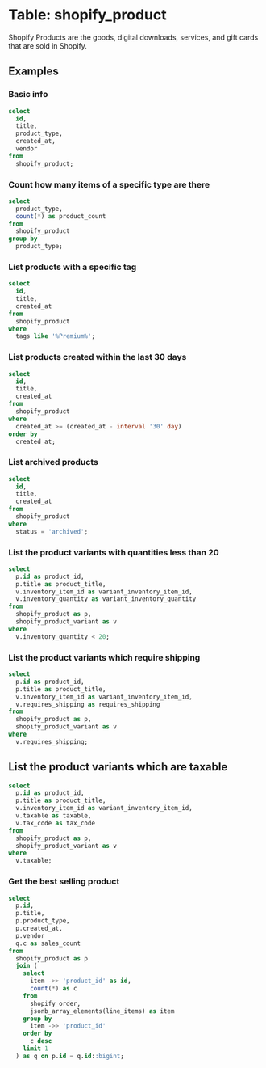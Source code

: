 # Table: shopify_product

Shopify Products are the goods, digital downloads, services, and gift cards that are sold in Shopify.

## Examples

### Basic info

```sql
select
  id,
  title,
  product_type,
  created_at,
  vendor
from
  shopify_product;
```

### Count how many items of a specific type are there

```sql
select
  product_type,
  count(*) as product_count
from
  shopify_product
group by 
  product_type;
```

### List products with a specific tag

```sql
select
  id,
  title,
  created_at
from
  shopify_product
where
  tags like '%Premium%';
```

### List products created within the last 30 days

```sql
select
  id,
  title,
  created_at
from
  shopify_product
where
  created_at >= (created_at - interval '30' day)
order by
  created_at;
```

### List archived products

```sql
select
  id,
  title,
  created_at
from
  shopify_product
where
  status = 'archived';
```

### List the product variants with quantities less than 20

```sql
select
  p.id as product_id,
  p.title as product_title,
  v.inventory_item_id as variant_inventory_item_id,
  v.inventory_quantity as variant_inventory_quantity
from
  shopify_product as p,
  shopify_product_variant as v
where
  v.inventory_quantity < 20;
```

### List the product variants which require shipping

```sql
select
  p.id as product_id,
  p.title as product_title,
  v.inventory_item_id as variant_inventory_item_id,
  v.requires_shipping as requires_shipping
from
  shopify_product as p,
  shopify_product_variant as v
where
  v.requires_shipping;
```

## List the product variants which are taxable

```sql
select
  p.id as product_id,
  p.title as product_title,
  v.inventory_item_id as variant_inventory_item_id,
  v.taxable as taxable,
  v.tax_code as tax_code
from
  shopify_product as p,
  shopify_product_variant as v
where
  v.taxable;
```

### Get the best selling product

```sql
select
  p.id,
  p.title,
  p.product_type,
  p.created_at,
  p.vendor
  q.c as sales_count
from
  shopify_product as p
  join (
    select
      item ->> 'product_id' as id,
      count(*) as c
    from
      shopify_order,
      jsonb_array_elements(line_items) as item
    group by
      item ->> 'product_id'
    order by
      c desc
    limit 1
  ) as q on p.id = q.id::bigint;
```